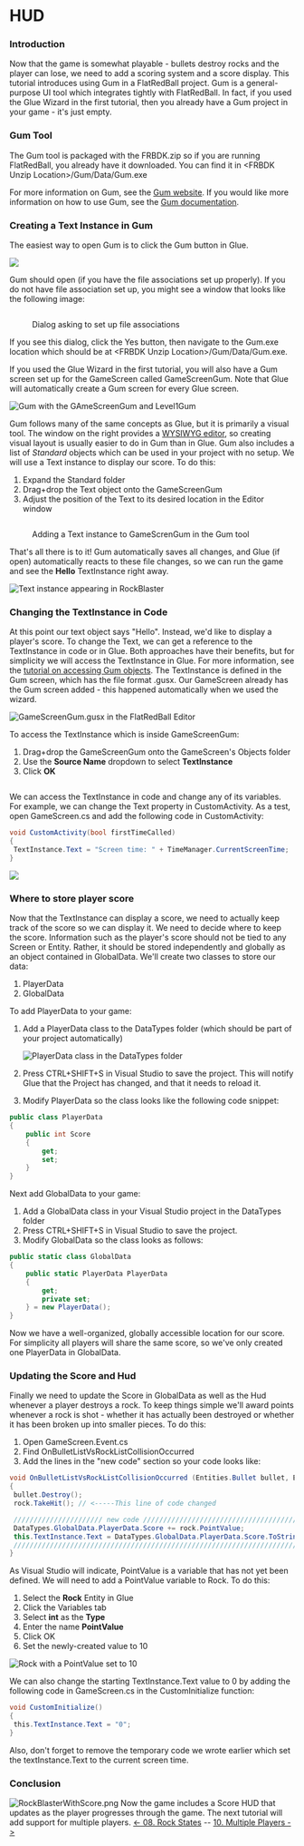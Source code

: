 # HUD

### Introduction

Now that the game is somewhat playable - bullets destroy rocks and the player can lose, we need to add a scoring system and a score display. This tutorial introduces using Gum in a FlatRedBall project. Gum is a general-purpose UI tool which integrates tightly with FlatRedBall. In fact, if you used the Glue Wizard in the first tutorial, then you already have a Gum project in your game - it's just empty.

### Gum Tool

The Gum tool is packaged with the FRBDK.zip so if you are running FlatRedBall, you already have it downloaded. You can find it in \<FRBDK Unzip Location>/Gum/Data/Gum.exe

For more information on Gum, see the [Gum website](http://gumui.net/). If you would like more information on how to use Gum, see the [Gum documentation](https://docs.flatredball.com/gum).

### Creating a Text Instance in Gum

The easiest way to open Gum is to click the Gum button in Glue.

![](../../.gitbook/assets/2021-03-img\_604d7f8df22d4.png)

Gum should open (if you have the file associations set up properly). If you do not have file association set up, you might see a window that looks like the following image:

<figure><img src="../../.gitbook/assets/image (234).png" alt=""><figcaption><p>Dialog asking to set up file associations</p></figcaption></figure>

If you see this dialog, click the Yes button, then navigate to the Gum.exe location which should be at \<FRBDK Unzip Location>/Gum/Data/Gum.exe.

If you used the Glue Wizard in the first tutorial, you will also have a Gum screen set up for the GameScreen called GameScreenGum. Note that Glue will automatically create a Gum screen for every Glue screen.

![Gum with the GAmeScreenGum and Level1Gum](../../.gitbook/assets/2021-03-img\_604d80112bbec.png)

Gum follows many of the same concepts as Glue, but it is primarily a visual tool. The window on the right provides a [WYSIWYG editor](https://en.wikipedia.org/wiki/WYSIWYG), so creating visual layout is usually easier to do in Gum than in Glue. Gum also includes a list of _Standard_ objects which can be used in your project with no setup. We will use a Text instance to display our score. To do this:

1. Expand the Standard folder
2. Drag+drop the Text object onto the GameScreenGum
3. Adjust the position of the Text to its desired location in the Editor window

<figure><img src="../../.gitbook/assets/2016-01-2021_March_13_200519.gif" alt=""><figcaption><p>Adding a Text instance to GameScrenGum in the Gum tool</p></figcaption></figure>

That's all there is to it! Gum automatically saves all changes, and Glue (if open) automatically reacts to these file changes, so we can run the game and see the **Hello** TextInstance right away.

![Text instance appearing in RockBlaster](../../.gitbook/assets/2021-03-img\_604d810fec276.png)

### Changing the TextInstance in Code

At this point our text object says "Hello". Instead, we'd like to display a player's score. To change the Text, we can get a reference to the TextInstance in code or in Glue. Both approaches have their benefits, but for simplicity we will access the TextInstance in Glue. For more information, see the [tutorial on accessing Gum objects](../../gum/tutorials/tutorials-gum-gum-objects-in-code.md). The TextInstance is defined in the Gum screen, which has the file format .gusx. Our GameScreen already has the Gum screen added - this happened automatically when we used the wizard.

![GameScreenGum.gusx in the FlatRedBall Editor](../../.gitbook/assets/2021-03-img\_604d823aa3e8a.png)

To access the TextInstance which is inside GameScreenGum:

1. Drag+drop the GameScreenGum onto the GameScreen's Objects folder
2. Use the **Source Name** dropdown to select **TextInstance**
3. Click **OK**

<figure><img src="../../.gitbook/assets/2016-01-2021_March_13_200727.gif" alt=""><figcaption></figcaption></figure>

We can access the TextInstance in code and change any of its variables. For example, we can change the Text property in CustomActivity. As a test, open GameScreen.cs and add the following code in CustomActivity:

```csharp
void CustomActivity(bool firstTimeCalled)
{
 TextInstance.Text = "Screen time: " + TimeManager.CurrentScreenTime;
}
```

![](../../.gitbook/assets/2021-03-img\_604d837571f15.png)

### Where to store player score

Now that the TextInstance can display a score, we need to actually keep track of the score so we can display it. We need to decide where to keep the score. Information such as the player's score should not be tied to any Screen or Entity. Rather, it should be stored independently and globally as an object contained in GlobalData. We'll create two classes to store our data:

1. PlayerData
2. GlobalData

To add PlayerData to your game:

1.  Add a PlayerData class to the DataTypes folder (which should be part of your project automatically)

    ![PlayerData class in the DataTypes folder](../../.gitbook/assets/2022-12-img\_63a310d138ae3.png)
2. Press CTRL+SHIFT+S in Visual Studio to save the project. This will notify Glue that the Project has changed, and that it needs to reload it.
3. Modify PlayerData so the class looks like the following code snippet:

```csharp
public class PlayerData
{
    public int Score
    {
        get;
        set;
    }
}
```

Next add GlobalData to your game:

1. Add a GlobalData class in your Visual Studio project in the DataTypes folder
2. Press CTRL+SHIFT+S in Visual Studio to save the project.
3. Modify GlobalData so the class looks as follows:

```csharp
public static class GlobalData
{
    public static PlayerData PlayerData
    {
        get;
        private set;
    } = new PlayerData();
}
```

Now we have a well-organized, globally accessible location for our score. For simplicity all players will share the same score, so we've only created one PlayerData in GlobalData.

### Updating the Score and Hud

Finally we need to update the Score in GlobalData as well as the Hud whenever a player destroys a rock. To keep things simple we'll award points whenever a rock is shot - whether it has actually been destroyed or whether it has been broken up into smaller pieces. To do this:

1. Open GameScreen.Event.cs
2. Find OnBulletListVsRockListCollisionOccurred
3. Add the lines in the "new code" section so your code looks like:

```csharp
void OnBulletListVsRockListCollisionOccurred (Entities.Bullet bullet, Entities.Rock rock)
{
 bullet.Destroy();
 rock.TakeHit(); // <-----This line of code changed

 ////////////////////// new code ////////////////////////////////////////////
 DataTypes.GlobalData.PlayerData.Score += rock.PointValue;                 //
 this.TextInstance.Text = DataTypes.GlobalData.PlayerData.Score.ToString();//
 ////////////////////////////////////////////////////////////////////////////
}
```

As Visual Studio will indicate, PointValue is a variable that has not yet been defined. We will need to add a PointValue variable to Rock. To do this:

1. Select the **Rock** Entity in Glue
2. Click the Variables tab
3. Select **int** as the **Type**
4. Enter the name **PointValue**
5. Click OK
6. Set the newly-created value to 10

![Rock with a PointValue set to 10](../../.gitbook/assets/2021-03-img\_604d851f8ac3c.png)

We can also change the starting TextInstance.Text value to 0 by adding the following code in GameScreen.cs in the CustomInitialize function:

```csharp
void CustomInitialize()
{
 this.TextInstance.Text = "0";
}
```

Also, don't forget to remove the temporary code we wrote earlier which set the textInstance.Text to the current screen time.

### Conclusion

![RockBlasterWithScore.png](../../.gitbook/assets/migrated\_media-RockBlasterWithScore.png) Now the game includes a Score HUD that updates as the player progresses through the game. The next tutorial will add support for multiple players. [<- 08. Rock States](tutorials-rock-states.md) -- [10. Multiple Players ->](tutorials-multiple-players.md)
